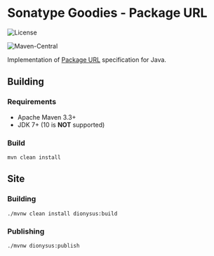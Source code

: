 <!--

    Copyright (c) 2018-present Sonatype, Inc. All rights reserved.

    This program is licensed to you under the Apache License Version 2.0,
    and you may not use this file except in compliance with the Apache License Version 2.0.
    You may obtain a copy of the Apache License Version 2.0 at http://www.apache.org/licenses/LICENSE-2.0.

    Unless required by applicable law or agreed to in writing,
    software distributed under the Apache License Version 2.0 is distributed on an
    "AS IS" BASIS, WITHOUT WARRANTIES OR CONDITIONS OF ANY KIND, either express or implied.
    See the Apache License Version 2.0 for the specific language governing permissions and limitations there under.

-->
# Sonatype Goodies - Package URL

![License](https://img.shields.io/github/license/sonatype/package-url-java.svg?label=License)

![Maven-Central](https://img.shields.io/maven-central/v/org.sonatype.goodies/package-url-java.svg)

Implementation of [Package URL](https://github.com/package-url/purl-spec) specification for Java.

## Building

### Requirements

* Apache Maven 3.3+
* JDK 7+ (10 is **NOT** supported)

### Build

    mvn clean install

## Site 

### Building

    ./mvnw clean install dionysus:build
    
### Publishing

    ./mvnw dionysus:publish
